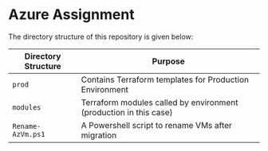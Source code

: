 # Azure Assignment

The directory structure of this repository is given below:

| Directory Structure | Purpose |
| ------ |------|
| `prod` | Contains Terraform templates for Production Environment|
| `modules` | Terraform modules called by environment (production in this case)| 
| `Rename-AzVm.ps1` | A Powershell script to rename VMs after migration|
